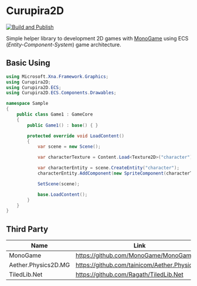 # Curupira2D
[![Build and Publish](https://github.com/RonildoSouza/Curupira2D/actions/workflows/dotnet.yml/badge.svg)](https://github.com/RonildoSouza/Curupira2D/actions/workflows/dotnet.yml)

Simple helper library to development 2D games with [MonoGame](https://www.monogame.net/) using ECS (_Entity-Component-System_) game architecture.

## Basic Using
```csharp
using Microsoft.Xna.Framework.Graphics;
using Curupira2D;
using Curupira2D.ECS;
using Curupira2D.ECS.Components.Drawables;

namespace Sample
{
    public class Game1 : GameCore
    {
        public Game1() : base() { }

        protected override void LoadContent()
        {
            var scene = new Scene();

            var characterTexture = Content.Load<Texture2D>("character");

            var characterEntity = scene.CreateEntity("character");
            characterEntity.AddComponent(new SpriteComponent(characterTexture));

            SetScene(scene);

            base.LoadContent();
        }
    }
}
```

## Third Party

| Name                                                 | Link                                         |
|------------------------------------------------------|----------------------------------------------|
| MonoGame                                             | https://github.com/MonoGame/MonoGame         |
| Aether.Physics2D.MG                                  | https://github.com/tainicom/Aether.Physics2D |
| TiledLib.Net                                         | https://github.com/Ragath/TiledLib.Net       |
